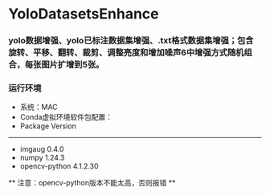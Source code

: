 # YoloDatasetsEnhance
### yolo数据增强、yolo已标注数据集增强、.txt格式数据集增强；包含旋转、平移、翻转、裁剪、调整亮度和增加噪声6中增强方式随机组合，每张图片扩增到5张。

### 运行环境
- 系统：MAC
- Conda虚拟环境软件包配置：
- Package             Version
- ------------------- ---------
- imgaug              0.4.0
- numpy               1.24.3
- opencv-python       4.1.2.30

** 注意：opencv-python版本不能太高，否则报错 **
